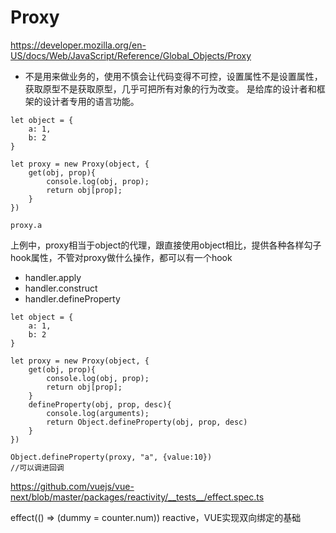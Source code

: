 # Proxy

https://developer.mozilla.org/en-US/docs/Web/JavaScript/Reference/Global_Objects/Proxy  

+ 不是用来做业务的，使用不慎会让代码变得不可控，设置属性不是设置属性，获取原型不是获取原型，几乎可把所有对象的行为改变。
是给库的设计者和框架的设计者专用的语言功能。

```
let object = {
    a: 1,
    b: 2
}

let proxy = new Proxy(object, {
    get(obj, prop){
        console.log(obj, prop);
        return obj[prop];
    }
})

proxy.a
```

上例中，proxy相当于object的代理，跟直接使用object相比，提供各种各样勾子hook属性，不管对proxy做什么操作，都可以有一个hook
+ handler.apply
+ handler.construct
+ handler.defineProperty

```
let object = {
    a: 1,
    b: 2
}

let proxy = new Proxy(object, {
    get(obj, prop){
        console.log(obj, prop);
        return obj[prop];
    }
    defineProperty(obj, prop, desc){
        console.log(arguments);
        return Object.defineProperty(obj, prop, desc)
    }
})

Object.defineProperty(proxy, "a", {value:10})
//可以调进回调
```

https://github.com/vuejs/vue-next/blob/master/packages/reactivity/__tests__/effect.spec.ts 

effect(() => (dummy = counter.num))
reactive，VUE实现双向绑定的基础